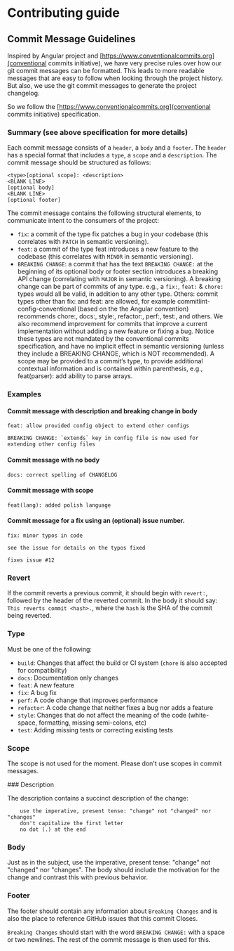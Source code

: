 # Contributing guide

## Commit Message Guidelines

Inspired by Angular project and [https://www.conventionalcommits.org](conventional commits initiative), 
we have very precise rules over how our git commit messages can be formatted. This leads to more readable messages that are 
easy to follow when looking through the project history. But also, we use the git commit messages to generate the project 
changelog.

So we follow the [https://www.conventionalcommits.org](conventional commits initiative) specification.

### Summary (see above specification for more details)

Each commit message consists of a `header`, a `body` and a `footer`. The `header` has a special format that includes a `type`, 
a `scope` and a `description`. The commit message should be structured as follows:

```
<type>[optional scope]: <description>
<BLANK LINE>
[optional body]
<BLANK LINE>
[optional footer]
```

The commit message contains the following structural elements, to communicate intent to the consumers of the project:

 - `fix`: a commit of the type fix patches a bug in your codebase (this correlates with `PATCH` in semantic versioning).
 - `feat`: a commit of the type feat introduces a new feature to the codebase (this correlates with `MINOR` in semantic versioning).
 - `BREAKING CHANGE`: a commit that has the text `BREAKING CHANGE:` at the beginning of its optional body or footer section 
    introduces a breaking API change (correlating with `MAJOR` in semantic versioning). 
    A breaking change can be part of commits of any type. e.g., a `fix:`, `feat:` & `chore:` types would all be valid, 
    in addition to any other type.
    Others: commit types other than fix: and feat: are allowed, for example commitlint-config-conventional (based on the the Angular convention) recommends chore:, docs:, style:, refactor:, perf:, test:, and others. We also recommend improvement for commits that improve a current implementation without adding a new feature or fixing a bug. Notice these types are not mandated by the conventional commits specification, and have no implicit effect in semantic versioning (unless they include a BREAKING CHANGE, which is NOT recommended).
    A scope may be provided to a commit’s type, to provide additional contextual information and is contained within parenthesis, e.g., feat(parser): add ability to parse arrays.

### Examples

#### Commit message with description and breaking change in body

```
feat: allow provided config object to extend other configs

BREAKING CHANGE: `extends` key in config file is now used for extending other config files
```

#### Commit message with no body

```
docs: correct spelling of CHANGELOG
```

#### Commit message with scope

```
feat(lang): added polish language
```

#### Commit message for a fix using an (optional) issue number.

```
fix: minor typos in code

see the issue for details on the typos fixed

fixes issue #12
```

### Revert

If the commit reverts a previous commit, it should begin with `revert:`, followed by the header of the reverted commit. 
In the body it should say: `This reverts commit <hash>.`, where the `hash` is the SHA of the commit being reverted.

### Type

Must be one of the following:

- `build`: Changes that affect the build or CI system (`chore` is also accepted for compatibility)
- `docs`: Documentation only changes
- `feat`: A new feature
- `fix`: A bug fix
- `perf`: A code change that improves performance
- `refactor`: A code change that neither fixes a bug nor adds a feature
- `style`: Changes that do not affect the meaning of the code (white-space, formatting, missing semi-colons, etc)
- `test`: Adding missing tests or correcting existing tests

### Scope

The scope is not used for the moment. Please don't use scopes in commit messages.

### Description

The description contains a succinct description of the change:

```
    use the imperative, present tense: "change" not "changed" nor "changes"
    don't capitalize the first letter
    no dot (.) at the end
```

### Body

Just as in the subject, use the imperative, present tense: "change" not "changed" nor "changes". The body should include 
the motivation for the change and contrast this with previous behavior.

### Footer

The footer should contain any information about `Breaking Changes` and is also the place to reference GitHub issues 
that this commit Closes.

`Breaking Changes` should start with the word `BREAKING CHANGE:` with a space or two newlines. The rest of the commit 
message is then used for this.
